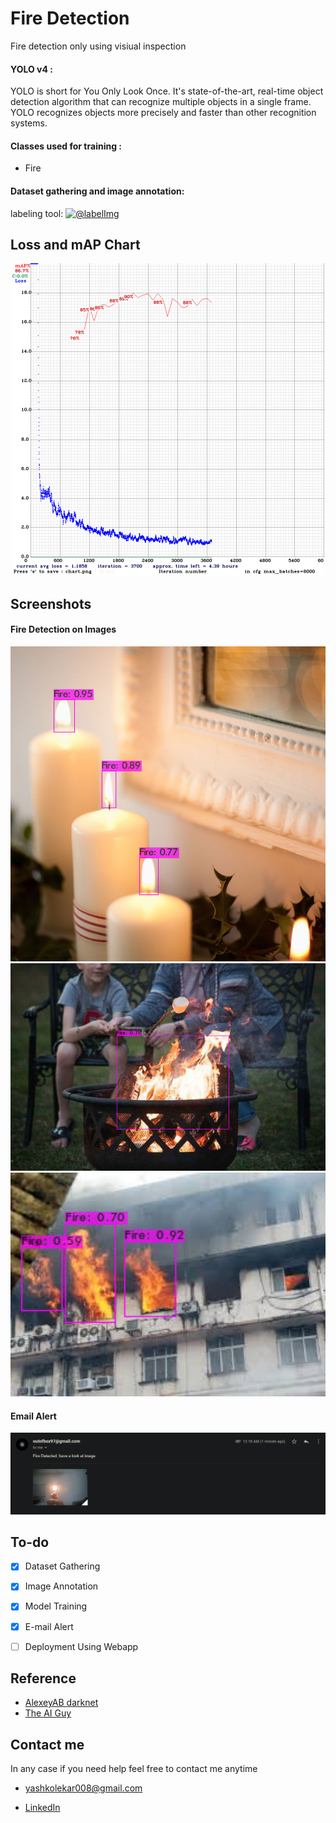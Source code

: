 # Fire Detection

Fire detection only using visiual inspection

#### YOLO v4 :
YOLO is short for You Only Look Once. It's state-of-the-art, real-time object detection algorithm that can recognize multiple objects in a single frame. YOLO recognizes objects more precisely and faster than other recognition systems.


#### Classes used for training :
- Fire

#### Dataset gathering and image annotation:

labeling tool: [![@labelImg](https://img.shields.io/badge/LabelImg-%20-blue)](https://github.com/tzutalin/labelImg)
## Loss and mAP Chart 
<p align="center"><img src="https://github.com/ll-ysh-ll/real-time-fire-detection-and-alert-system/blob/master/Screenshot/chart_yolov4-custom.png" width="500"></p>



## Screenshots

#### Fire Detection on Images

<p align="center">
<img src="https://github.com/ll-ysh-ll/real-time-fire-detection-and-alert-system/blob/master/Screenshot/fire_screenshot_1.jpg" width="575">
<img src="https://github.com/ll-ysh-ll/real-time-fire-detection-and-alert-system/blob/master/Screenshot/fire_screenshot_2.jpg" width="575">
<img src="https://github.com/ll-ysh-ll/real-time-fire-detection-and-alert-system/blob/master/Screenshot/fire_screenshot_3.jpg" width="575"></p>

#### Email Alert
<img src="https://github.com/ll-ysh-ll/real-time-fire-detection-and-alert-system/blob/master/Screenshot/email_alert.png">


## To-do

- [x]  Dataset Gathering
- [x]  Image Annotation
- [x]  Model Training
- [x]  E-mail Alert
- [ ]  Deployment Using Webapp



## Reference

 - [AlexeyAB darknet](https://github.com/AlexeyAB/darknet)
 - [The AI Guy](https://github.com/theAIGuysCode)
 
## Contact me

In any case if you need help feel free to contact me anytime

 - yashkolekar008@gmail.com

 - [LinkedIn](https://www.linkedin.com/in/yash-kolekar-559492116/)
